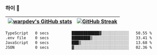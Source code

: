 
### 하이 👋
[![warpdev's GitHub stats](https://github-readme-stats.vercel.app/api?username=warpdev&show_icons=true&theme=vue-dark)](#) |[![GitHub Streak](https://github-readme-streak-stats.herokuapp.com/?user=warpdev&theme=dark)](#)
--- | --- |
<!--START_SECTION:waka-->

```txt
TypeScript   0 secs          ████████████▓░░░░░░░░░░░░   50.55 %
.env file    0 secs          ████████▒░░░░░░░░░░░░░░░░   33.41 %
JavaScript   0 secs          ███▒░░░░░░░░░░░░░░░░░░░░░   13.68 %
JSON         0 secs          ▓░░░░░░░░░░░░░░░░░░░░░░░░   02.36 %
```

<!--END_SECTION:waka-->

<!--
**warpdev/warpdev** is a ✨ _special_ ✨ repository because its `README.md` (this file) appears on your GitHub profile.

Here are some ideas to get you started:

- 🔭 I’m currently working on ...
- 🌱 I’m currently learning ...
- 👯 I’m looking to collaborate on ...
- 🤔 I’m looking for help with ...
- 💬 Ask me about ...
- 📫 How to reach me: ...
- 😄 Pronouns: ...
- ⚡ Fun fact: ...
-->
